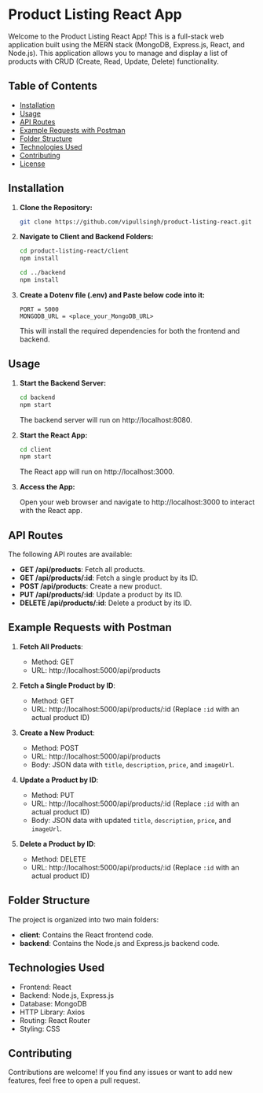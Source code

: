 
# Product Listing React App

Welcome to the Product Listing React App! This is a full-stack web application built using the MERN stack (MongoDB, Express.js, React, and Node.js). This application allows you to manage and display a list of products with CRUD (Create, Read, Update, Delete) functionality.

## Table of Contents

- [Installation](#installation)
- [Usage](#usage)
- [API Routes](#api-routes)
- [Example Requests with Postman](#example-requests-with-postman)
- [Folder Structure](#folder-structure)
- [Technologies Used](#technologies-used)
- [Contributing](#contributing)
- [License](#license)

## Installation

1. **Clone the Repository:**

   ```bash
   git clone https://github.com/vipullsingh/product-listing-react.git
   ```

2. **Navigate to Client and Backend Folders:**

   ```bash
   cd product-listing-react/client
   npm install

   cd ../backend
   npm install
   ```
3. **Create a Dotenv file (.env) and Paste below code into it:**

    ```
    PORT = 5000
    MONGODB_URL = <place_your_MongoDB_URL>
    ```

   This will install the required dependencies for both the frontend and backend.

## Usage

1. **Start the Backend Server:**

   ```bash
   cd backend
   npm start
   ```

   The backend server will run on http://localhost:8080.

2. **Start the React App:**

   ```bash
   cd client
   npm start
   ```

   The React app will run on http://localhost:3000.

3. **Access the App:**

   Open your web browser and navigate to http://localhost:3000 to interact with the React app.

## API Routes

The following API routes are available:

- **GET /api/products**: Fetch all products.
- **GET /api/products/:id**: Fetch a single product by its ID.
- **POST /api/products**: Create a new product.
- **PUT /api/products/:id**: Update a product by its ID.
- **DELETE /api/products/:id**: Delete a product by its ID.

## Example Requests with Postman

1. **Fetch All Products**:
   - Method: GET
   - URL: http://localhost:5000/api/products

2. **Fetch a Single Product by ID**:
   - Method: GET
   - URL: http://localhost:5000/api/products/:id (Replace `:id` with an actual product ID)

3. **Create a New Product**:
   - Method: POST
   - URL: http://localhost:5000/api/products
   - Body: JSON data with `title`, `description`, `price`, and `imageUrl`.

4. **Update a Product by ID**:
   - Method: PUT
   - URL: http://localhost:5000/api/products/:id (Replace `:id` with an actual product ID)
   - Body: JSON data with updated `title`, `description`, `price`, and `imageUrl`.

5. **Delete a Product by ID**:
   - Method: DELETE
   - URL: http://localhost:5000/api/products/:id (Replace `:id` with an actual product ID)

## Folder Structure

The project is organized into two main folders:

- **client**: Contains the React frontend code.
- **backend**: Contains the Node.js and Express.js backend code.

## Technologies Used

- Frontend: React
- Backend: Node.js, Express.js
- Database: MongoDB
- HTTP Library: Axios
- Routing: React Router
- Styling: CSS

## Contributing

Contributions are welcome! If you find any issues or want to add new features, feel free to open a pull request.

